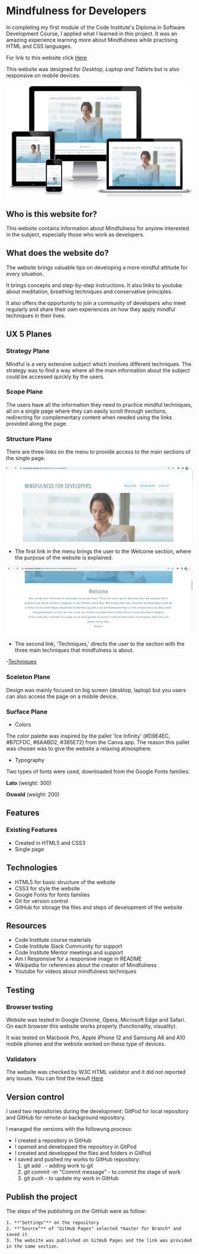 # Mindfulness for Developers

In completing my first module of the Code Institute's Diploma in Software Development Course, I applied what I learned in this project.
It was an amazing experience learning more about Mindfulness while practising HTML and CSS languages.

For link to this website click [Here](https://muniquemc.github.io/mindfulness-for-developers/)

This website was designed for *Desktop, Laptop and Tablets* but is also responsive on mobile devices.

![Responsive](./assets/images/responsive.jpg)

## Who is this website for?

This website contains information about Mindfulness for anyone interested in the subject, especially those who work as developers.

## What does the website do?

The website brings valuable tips on developing a more mindful attitude for every situation.

It brings concepts and step-by-step instructions. It also links to youtube about meditation, breathing techniques and conservative principles.

It also offers the opportunity to join a community of developers who meet regularly and share their own experiences on how they apply mindful techniques in their lives.

## UX 5 Planes

### Strategy Plane

Mindful is a very extensive subject which involves different techniques. The strategy was to find a way where all the main information about the subject could be accessed quickly by the users.

### Scope Plane

The users have all the information they need to practice mindful techniques, all on a single page where they can easily scroll through sections, redirecting for complementary content when needed using the links provided along the page.

### Structure Plane

There are three links on the menu to provide access to the main sections of the single page.

![Menu](./assets/images/menu-page.png)

- The first link in the menu brings the user to the Welcome section, where the purpose of the website is explained.

![Welcome](./assets/images/welcome-section.png)

- The second link, 'Techniques,' directs the user to the section with the three main techniques that mindfulness is about.

-[Techniques](./assets/images/techniques.png)

### Sceleton Plane

Design was mainly focused on big screen (desktop, laptop) but you users can also access the page on a mobile device.

### Surface Plane

* Colors

The color palette was inspired by the pallet 'Ice Infinity' (#D9E4EC, #B7CFDC, #6AABD2,
#385E72) from the Canva app. The reason this pallet was chosen was to give the website a relaxing atmosphere.



* Typography

Two types of fonts were used, downloaded from the Google Fonts families:

**Lato** (weight: 300)

**Oswald** (weight: 200)

## Features

### Existing Features

* Created in HTML5 and CSS3
* Single page

## Technologies

- HTML5 for basic structure of the website
- CSS3 for style the website
- Google Fonts for fonts families
- Git for version control
- GitHub for storage the files and steps of development of the website

## Resources

- Code Institute course materials
- Code Institute Slack Community for support
- Code Institute Mentor meetings and support
- Am I Responsive for a responsive image in README 
- Wikipedia for references about the creator of Mindfulness
- Youtube for videos about mindfulness techniques

## Testing

### Browser testing

Website was tested in Google Chrome, Opera, Microsoft Edge and Safari. On each browser this website works properly (functionality, visuality).

It was tested on  Macbook Pro, Apple iPhone 12 and Samsung A6 and A10 mobile phones and the website worked on these type of devices.

### Validators

The website was checked by W3C HTML validator and it did not reported any issues. You can find the result [Here]()

## Version control

I used two repositories during the development: GitPod for local repository and GitHub for remote or background repository. 

I managed the versions with the followung process:
- I created a repository in GitHub
- I opened and developped the repository in GitPod
- I created and developped the files and folders in GitPod
- I saved and pushed my works to GitHub repository:
    1. git add . - adding work to git
    2. git commit -m "Commit message" - to commit the stage of work
    3. git push - to update my work in GitHub

## Publish the project

The steps of the publishing on the GitHub were as follow:
    
    1. **"Settings"** on the repository
    2. **"Source"** of "GitHub Pages" selected *master for Branch* and saved it
    3. The website was published on GitHub Pages and the link was provided in the same section.
